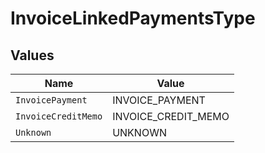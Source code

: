# InvoiceLinkedPaymentsType


## Values

| Name                | Value               |
| ------------------- | ------------------- |
| `InvoicePayment`    | INVOICE_PAYMENT     |
| `InvoiceCreditMemo` | INVOICE_CREDIT_MEMO |
| `Unknown`           | UNKNOWN             |